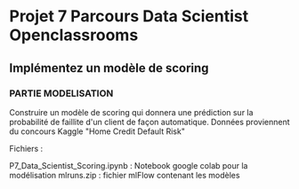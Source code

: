 # Projet 7 Parcours Data Scientist Openclassrooms
## Implémentez un modèle de scoring
### PARTIE MODELISATION

Construire un modèle de scoring qui donnera une prédiction sur la probabilité de faillite d'un client de façon automatique.
Données proviennent du concours Kaggle "Home Credit Default Risk"

Fichiers :

P7_Data_Scientist_Scoring.ipynb : Notebook google colab pour la modélisation
mlruns.zip  : fichier mlFlow contenant les modèles

